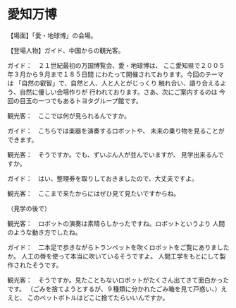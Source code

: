# 愛知万博

【場面】「愛・地球博」の会場。

【登場人物】ガイド、中国からの観光客。

ガイド：　２１世紀最初の万国博覧会、愛・地球博は、
ここ愛知県で２００５年３月から９月まで１８５日間
にわたって開催されております。今回のテーマは
「自然の叡智」で、自然と人、人と人とがじっくり
触れ合い、語り合えるよう、自然に優しい会場作りが
行われております。さあ、次にご案内するのは
今回の目玉の一つでもあるトヨタグループ館です。

観光客：　ここでは何が見られるんですか。

ガイド：　こちらでは楽器を演奏するロボットや、
未来の乗り物を見ることができます。

観光客：　そうですか。でも、ずいぶん人が並んでいますが、
見学出来るんですか。

ガイド：　はい、整理券を取りしておきましたので、大丈夫ですよ。

観光客：　ここまで来たからにはぜひ見て見たいですからね。

（見学の後で）

観光客：　ロボットの演奏は素晴らしかったですね。ロボットというより
人間のような動き方でしたね。

ガイド：　二本足で歩きながらトランペットを吹くロボットをご覧にありましたか。
人工の唇を使って本当に吹いているそうですよ。
人間工学をもとにして製作されたそうです。

観光客：　そうですか。見たこともないロボットがたくさん出てきて面白かったです。
（ごみを捨てようとするが、９種類に分かれたごみ箱を見て戸惑い、）ええと、
このペットボトルはどこに捨てたらいいんですか。
